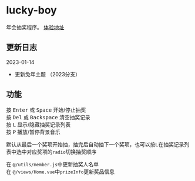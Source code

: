 # lucky-boy

年会抽奖程序。 [体验地址](http://www.taojunnan.com/lucky-boy/)

## 更新日志
2023-01-14
- 更新兔年主题 （2023分支）

## 功能
按 <kbd>Enter</kbd> 或 <kbd>Space</kbd> 开始/停止抽奖  
按 <kbd>Del</kbd> 或 <kbd>Backspace</kbd> 清空抽奖记录  
按 <kbd>L</kbd> 显示/隐藏抽奖记录列表  
按 <kbd>P</kbd> 播放/暂停背景音乐  

默认从最后一个奖项开始抽，抽完后自动抽下一个奖项，也可以按<kbd>L</kbd>在抽奖记录列表中选中对应奖项的`radio`切换抽奖顺序  

在 `@/utils/member.js`中更新抽奖人名单  
在 `@/views/Home.vue`中`prizeInfo`更新奖品信息  